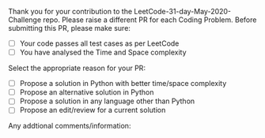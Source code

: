 Thank you for your contribution to the LeetCode-31-day-May-2020-Challenge repo. Please raise a different PR for each Coding Problem.
Before submitting this PR, please make sure:

- [ ] Your code passes all test cases as per LeetCode
- [ ] You have analysed the Time and Space complexity

Select the appropriate reason for your PR:

- [ ] Propose a solution in Python with better time/space complexity
- [ ] Propose an alternative solution in Python
- [ ] Propose a solution in any language other than Python
- [ ] Propose an edit/review for a current solution

Any addtional comments/information: